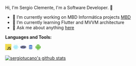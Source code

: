 Hi, I'm Sergio Clemente, I'm a Software Developer. 👋

- 🔭 I’m currently working on MBD Informática projects [MBD](https://github.com/mbd-informatica)
- 🌱 I’m currently learning Flutter and MVVM architecture
- 💬 Ask me about anything [here](https://github.com/sergiotucano/sergiotucano/issues)

**Languages and Tools:**  

<code><img height="20" src="https://raw.githubusercontent.com/github/explore/80688e429a7d4ef2fca1e82350fe8e3517d3494d/topics/javascript/javascript.png"></code>
<code><img height="20" src="https://raw.githubusercontent.com/github/explore/80688e429a7d4ef2fca1e82350fe8e3517d3494d/topics/react-native/react-native.png"></code>
<code><img height="20" src="https://raw.githubusercontent.com/github/explore/80688e429a7d4ef2fca1e82350fe8e3517d3494d/topics/php/php.png"></code>
<code><img height="20" src="https://raw.githubusercontent.com/github/explore/80688e429a7d4ef2fca1e82350fe8e3517d3494d/topics/sql/sql.png"></code>
<code><img height="20" src="https://raw.githubusercontent.com/github/explore/80688e429a7d4ef2fca1e82350fe8e3517d3494d/topics/android/android.png"></code>



[![sergiotucano's github stats](https://github-readme-stats.anuraghazra1.vercel.app/api?username=sergiotucano&show_icons=true&title_color=fff&icon_color=79ff97&text_color=9f9f9f&bg_color=151515)](https://github.com/sergiotucano/github-readme-stats)

